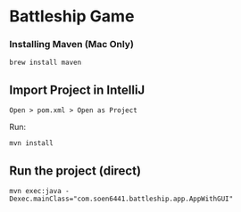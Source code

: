 # Battleship Game

### Installing Maven (Mac Only)
```shell
brew install maven
```

## Import Project in IntelliJ
`Open > pom.xml > Open as Project`

 Run:
 ```shell
 mvn install
 ```


## Run the project (direct)
```shell
mvn exec:java -Dexec.mainClass="com.soen6441.battleship.app.AppWithGUI"
```
